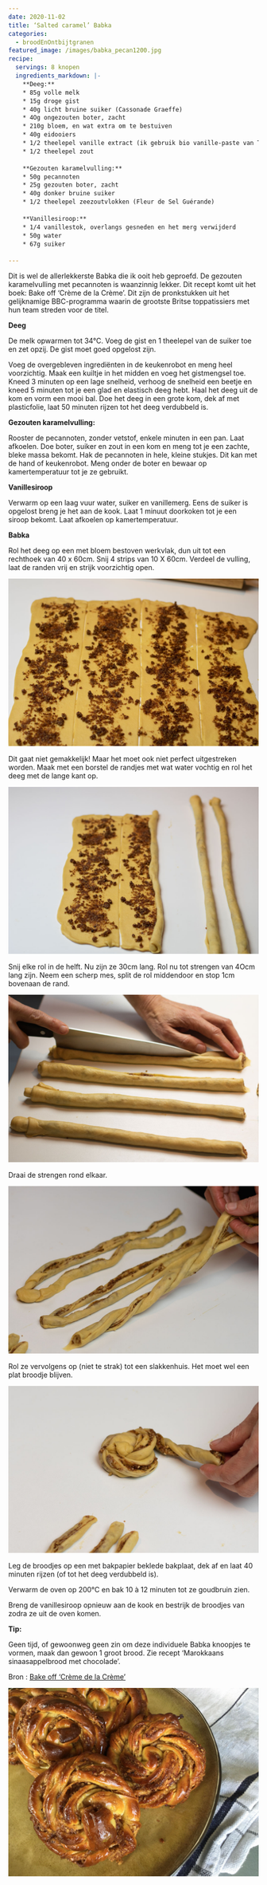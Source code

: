 ```yaml
---
date: 2020-11-02
title: ‘Salted caramel’ Babka
categories:
  - broodEnOntbijtgranen
featured_image: /images/babka_pecan1200.jpg
recipe:
  servings: 8 knopen
  ingredients_markdown: |-
    **Deeg:**
    * 85g volle melk
    * 15g droge gist
    * 40g licht bruine suiker (Cassonade Graeffe)
    * 4Og ongezouten boter, zacht
    * 210g bloem, en wat extra om te bestuiven 
    * 40g eidooiers 
    * 1/2 theelepel vanille extract (ik gebruik bio vanille-paste van Taylor & Colledge)
    * 1/2 theelepel zout

    **Gezouten karamelvulling:**
    * 50g pecannoten
    * 25g gezouten boter, zacht
    * 40g donker bruine suiker
    * 1/2 theelepel zeezoutvlokken (Fleur de Sel Guérande) 

    **Vanillesiroop:**
    * 1/4 vanillestok, overlangs gesneden en het merg verwijderd
    * 50g water
    * 67g suiker
 
---
```

Dit is wel de allerlekkerste Babka die ik ooit heb geproefd.
De gezouten karamelvulling met pecannoten is waanzinnig lekker.
Dit recept komt uit het boek: Bake off ‘Crème de la Crème’.
Dit zijn de pronkstukken uit het gelijknamige BBC-programma waarin de grootste Britse toppatissiers met hun team streden voor de titel.


<!--more-->

**Deeg**

De melk opwarmen tot 34°C. Voeg de gist en 1 theelepel van de suiker toe en zet opzij.
De gist moet goed opgelost zijn.

Voeg de overgebleven ingrediënten in de keukenrobot en meng heel voorzichtig.
Maak een kuiltje in het midden en voeg het gistmengsel toe.
Kneed 3 minuten op een lage snelheid, verhoog de snelheid een beetje en kneed 5 minuten tot je een glad en elastisch deeg hebt.
Haal het deeg uit de kom en vorm een mooi bal.
Doe het deeg in een grote kom, dek af met plasticfolie, laat 50 minuten rijzen tot het deeg verdubbeld is. 

**Gezouten karamelvulling:**

Rooster de pecannoten, zonder vetstof, enkele minuten in een pan.
Laat afkoelen.
Doe boter, suiker en zout in een kom en meng tot je een zachte, bleke massa bekomt.
Hak de pecannoten in hele, kleine stukjes. Dit kan met de hand of keukenrobot.
Meng onder de boter en bewaar op kamertemperatuur tot je ze gebruikt.

**Vanillesiroop** 

Verwarm op een laag vuur water, suiker en vanillemerg. Eens de suiker is opgelost breng je het aan de kook. Laat 1 minuut doorkoken tot je een siroop bekomt.
Laat afkoelen op kamertemperatuur.

**Babka**

Rol het deeg op een met bloem bestoven werkvlak, dun uit tot een rechthoek van 40 x 60cm.
Snij 4 strips van 10 X 60cm. Verdeel de vulling, laat de randen vrij en strijk voorzichtig open.

![](/images/babka1_verdelen_vulling1200.jpg)

Dit gaat niet gemakkelijk! Maar het moet ook niet perfect uitgestreken worden.
Maak met een borstel de randjes met wat water vochtig en rol het deeg met de lange kant op.

![](/images/babka2_worsten1200.jpg)

Snij elke rol in de helft. Nu zijn ze 30cm lang.
Rol nu tot strengen van 4Ocm lang zijn.
Neem een scherp mes, split de rol middendoor en stop 1cm bovenaan de rand.

![](/images/babka3_snijden1200.jpg)

Draai de strengen rond elkaar.

![](/images/babka4_vlechten1200.jpg)

Rol ze vervolgens op (niet te strak) tot een slakkenhuis. Het moet wel een plat broodje blijven.

![](/images/babka5_rollen1200.jpg)

Leg de broodjes op een met bakpapier beklede bakplaat, dek af en laat 40 minuten rijzen (of tot het deeg verdubbeld is).

Verwarm de oven op 200°C en bak 10 à 12 minuten tot ze goudbruin zien.

Breng de vanillesiroop opnieuw aan de kook en bestrijk de broodjes van zodra ze uit de oven komen. 

<b>Tip: </b>

Geen tijd, of gewoonweg geen zin om deze individuele Babka knoopjes te vormen, maak dan gewoon 1 groot brood. Zie recept ‘Marokkaans sinaasappelbrood met chocolade’.

Bron : [Bake off ‘Crème de la Crème’](https://www.amazon.co.uk/Crème-Great-British-Bake-Off/dp/1473615666)

![](/images/babka6_afgewerkt1200.jpg)